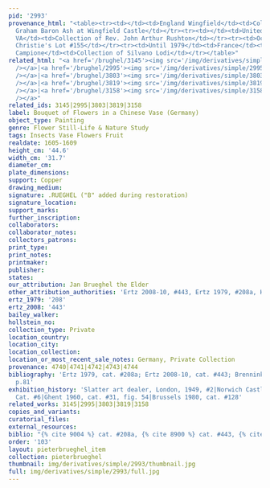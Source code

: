 ```yaml
---
pid: '2993'
provenance_html: "<table><tr><td></td><td>England Wingfield</td><td>Collection of
  Graham Baron Ash at Wingfield Castle</td></tr><tr><td></td><td>United States Blackburg
  VA</td><td>Collection of Rev. John Arthur Rushton</td></tr><tr><td>Oct 4 1967</td><td></td><td>Sale
  Christie's Lot #155</td></tr><tr><td>Until 1979</td><td>France</td><td>Private Collection</td></tr><tr><td></td><td>Italy
  Campione</td><td>Collection of Silvano Lodi</td></tr></table>"
related_html: "<a href='/brughel/3145'><img src='/img/derivatives/simple/3145/thumbnail.jpg'
  /></a>|<a href='/brughel/2995'><img src='/img/derivatives/simple/2995/thumbnail.jpg'
  /></a>|<a href='/brughel/3803'><img src='/img/derivatives/simple/3803/thumbnail.jpg'
  /></a>|<a href='/brughel/3819'><img src='/img/derivatives/simple/3819/thumbnail.jpg'
  /></a>|<a href='/brughel/3158'><img src='/img/derivatives/simple/3158/thumbnail.jpg'
  /></a>"
related_ids: 3145|2995|3803|3819|3158
label: Bouquet of Flowers in a Chinese Vase (Germany)
object_type: Painting
genre: Flower Still-Life & Nature Study
tags: Insects Vase Flowers Fruit
realdate: 1605-1609
height_cm: '44.6'
width_cm: '31.7'
diameter_cm: 
plate_dimensions: 
support: Copper
drawing_medium: 
signature: .RUEGHEL ("B" added during restoration)
signature_location: 
support_marks: 
further_inscription: 
collaborators: 
collaborator_notes: 
collectors_patrons: 
print_type: 
print_notes: 
printmaker: 
publisher: 
states: 
our_attribution: Jan Brueghel the Elder
other_attribution_authorities: 'Ertz 2008-10, #443, Ertz 1979, #208a, Honig database'
ertz_1979: '208'
ertz_2008: '443'
bailey_walker: 
hollstein_no: 
collection_type: Private
location_country: 
location_city: 
location_collection: 
location_or_most_recent_sale_notes: Germany, Private Collection
provenance: 4740|4741|4742|4743|4744
bibliography: 'Ertz 1979, cat. #208a; Ertz 2008-10, cat. #443; Brenninkmeijer-de Rooij
  p.81'
exhibition_history: 'Slatter art dealer, London, 1949, #2|Norwich Castle Museum 1955,
  Cat. #6|Ghent 1960, cat. #31, fig. 54|Brussels 1980, cat. #128'
related_works: 3145|2995|3803|3819|3158
copies_and_variants: 
curatorial_files: 
external_resources: 
biblio: "{% cite 9004 %} cat. #208a, {% cite 8900 %} cat. #443, {% cite 8196 %} p.81"
order: '103'
layout: pieterbrueghel_item
collection: pieterbrueghel
thumbnail: img/derivatives/simple/2993/thumbnail.jpg
full: img/derivatives/simple/2993/full.jpg
---
```

